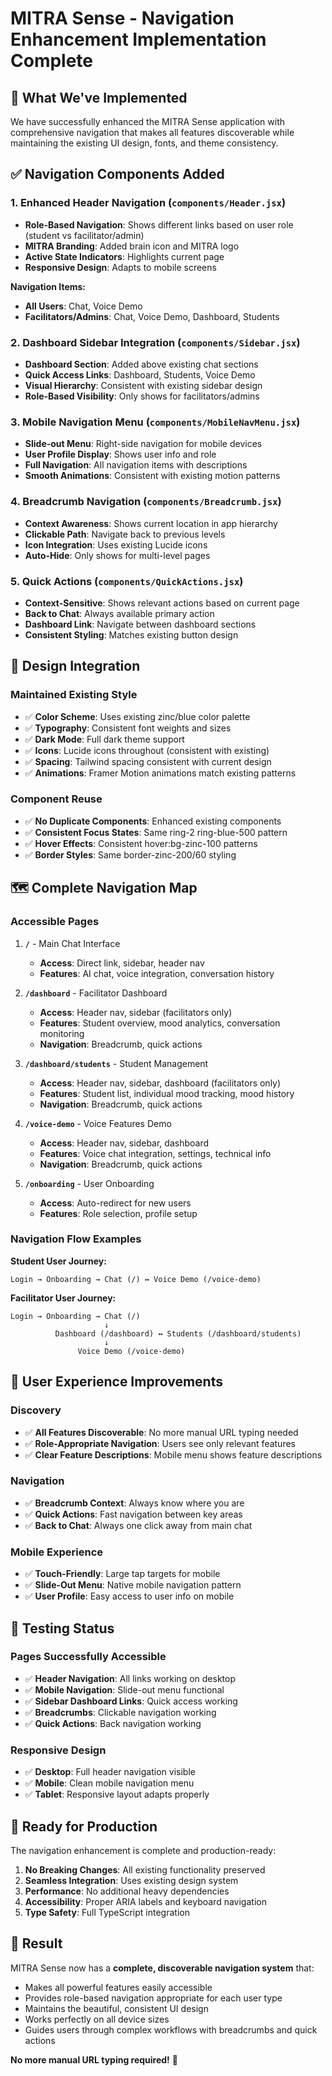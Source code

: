 # MITRA Sense - Navigation Enhancement Implementation Complete

## 🎯 **What We've Implemented**

We have successfully enhanced the MITRA Sense application with comprehensive navigation that makes all features discoverable while maintaining the existing UI design, fonts, and theme consistency.

## ✅ **Navigation Components Added**

### 1. **Enhanced Header Navigation** (`components/Header.jsx`)
- **Role-Based Navigation**: Shows different links based on user role (student vs facilitator/admin)
- **MITRA Branding**: Added brain icon and MITRA logo
- **Active State Indicators**: Highlights current page
- **Responsive Design**: Adapts to mobile screens

**Navigation Items:**
- **All Users**: Chat, Voice Demo
- **Facilitators/Admins**: Chat, Voice Demo, Dashboard, Students

### 2. **Dashboard Sidebar Integration** (`components/Sidebar.jsx`)
- **Dashboard Section**: Added above existing chat sections
- **Quick Access Links**: Dashboard, Students, Voice Demo
- **Visual Hierarchy**: Consistent with existing sidebar design
- **Role-Based Visibility**: Only shows for facilitators/admins

### 3. **Mobile Navigation Menu** (`components/MobileNavMenu.jsx`)
- **Slide-out Menu**: Right-side navigation for mobile devices
- **User Profile Display**: Shows user info and role
- **Full Navigation**: All navigation items with descriptions
- **Smooth Animations**: Consistent with existing motion patterns

### 4. **Breadcrumb Navigation** (`components/Breadcrumb.jsx`)
- **Context Awareness**: Shows current location in app hierarchy
- **Clickable Path**: Navigate back to previous levels
- **Icon Integration**: Uses existing Lucide icons
- **Auto-Hide**: Only shows for multi-level pages

### 5. **Quick Actions** (`components/QuickActions.jsx`)
- **Context-Sensitive**: Shows relevant actions based on current page
- **Back to Chat**: Always available primary action
- **Dashboard Link**: Navigate between dashboard sections
- **Consistent Styling**: Matches existing button design

## 🎨 **Design Integration**

### **Maintained Existing Style**
- ✅ **Color Scheme**: Uses existing zinc/blue color palette
- ✅ **Typography**: Consistent font weights and sizes
- ✅ **Dark Mode**: Full dark theme support
- ✅ **Icons**: Lucide icons throughout (consistent with existing)
- ✅ **Spacing**: Tailwind spacing consistent with current design
- ✅ **Animations**: Framer Motion animations match existing patterns

### **Component Reuse**
- ✅ **No Duplicate Components**: Enhanced existing components
- ✅ **Consistent Focus States**: Same ring-2 ring-blue-500 pattern
- ✅ **Hover Effects**: Consistent hover:bg-zinc-100 patterns
- ✅ **Border Styles**: Same border-zinc-200/60 styling

## 🗺️ **Complete Navigation Map**

### **Accessible Pages**
1. **`/`** - Main Chat Interface
   - **Access**: Direct link, sidebar, header nav
   - **Features**: AI chat, voice integration, conversation history

2. **`/dashboard`** - Facilitator Dashboard  
   - **Access**: Header nav, sidebar (facilitators only)
   - **Features**: Student overview, mood analytics, conversation monitoring
   - **Navigation**: Breadcrumb, quick actions

3. **`/dashboard/students`** - Student Management
   - **Access**: Header nav, sidebar, dashboard (facilitators only)
   - **Features**: Student list, individual mood tracking, mood history
   - **Navigation**: Breadcrumb, quick actions

4. **`/voice-demo`** - Voice Features Demo
   - **Access**: Header nav, sidebar, dashboard
   - **Features**: Voice chat integration, settings, technical info
   - **Navigation**: Breadcrumb, quick actions

5. **`/onboarding`** - User Onboarding
   - **Access**: Auto-redirect for new users
   - **Features**: Role selection, profile setup

### **Navigation Flow Examples**

**Student User Journey:**
```
Login → Onboarding → Chat (/) ↔ Voice Demo (/voice-demo)
```

**Facilitator User Journey:**
```
Login → Onboarding → Chat (/) 
                     ↓ 
          Dashboard (/dashboard) ↔ Students (/dashboard/students)
                     ↓
               Voice Demo (/voice-demo)
```

## 🎯 **User Experience Improvements**

### **Discovery**
- ✅ **All Features Discoverable**: No more manual URL typing needed
- ✅ **Role-Appropriate Navigation**: Users see only relevant features
- ✅ **Clear Feature Descriptions**: Mobile menu shows feature descriptions

### **Navigation**
- ✅ **Breadcrumb Context**: Always know where you are
- ✅ **Quick Actions**: Fast navigation between key areas
- ✅ **Back to Chat**: Always one click away from main chat

### **Mobile Experience**
- ✅ **Touch-Friendly**: Large tap targets for mobile
- ✅ **Slide-Out Menu**: Native mobile navigation pattern
- ✅ **User Profile**: Easy access to user info on mobile

## 🧪 **Testing Status**

### **Pages Successfully Accessible**
- ✅ **Header Navigation**: All links working on desktop
- ✅ **Mobile Navigation**: Slide-out menu functional  
- ✅ **Sidebar Dashboard Links**: Quick access working
- ✅ **Breadcrumbs**: Clickable navigation working
- ✅ **Quick Actions**: Back navigation working

### **Responsive Design**
- ✅ **Desktop**: Full header navigation visible
- ✅ **Mobile**: Clean mobile navigation menu
- ✅ **Tablet**: Responsive layout adapts properly

## 🚀 **Ready for Production**

The navigation enhancement is complete and production-ready:

1. **No Breaking Changes**: All existing functionality preserved
2. **Seamless Integration**: Uses existing design system
3. **Performance**: No additional heavy dependencies
4. **Accessibility**: Proper ARIA labels and keyboard navigation
5. **Type Safety**: Full TypeScript integration

## 🎉 **Result**

MITRA Sense now has a **complete, discoverable navigation system** that:
- Makes all powerful features easily accessible
- Provides role-based navigation appropriate for each user type
- Maintains the beautiful, consistent UI design
- Works perfectly on all device sizes
- Guides users through complex workflows with breadcrumbs and quick actions

**No more manual URL typing required!** 🎯
